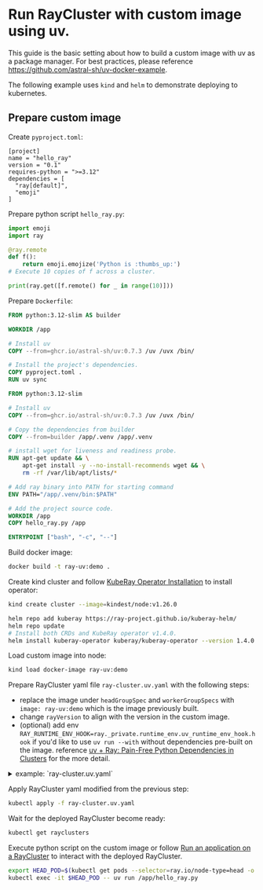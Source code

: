 # Run RayCluster with custom image using uv.

This guide is the basic setting about how to build a custom image with uv as a package manager. For best practices, please reference https://github.com/astral-sh/uv-docker-example.

The following example uses `kind` and `helm` to demonstrate deploying to kubernetes.

## Prepare custom image
Create `pyproject.toml`:
```
[project]
name = "hello_ray"
version = "0.1"
requires-python = ">=3.12"
dependencies = [
  "ray[default]",
  "emoji"
]
```

Prepare python script `hello_ray.py`:
```python
import emoji
import ray

@ray.remote
def f():
    return emoji.emojize('Python is :thumbs_up:')
# Execute 10 copies of f across a cluster.

print(ray.get([f.remote() for _ in range(10)]))
```

Prepare `Dockerfile`:
```dockerfile
FROM python:3.12-slim AS builder

WORKDIR /app

# Install uv
COPY --from=ghcr.io/astral-sh/uv:0.7.3 /uv /uvx /bin/

# Install the project's dependencies.
COPY pyproject.toml .
RUN uv sync

FROM python:3.12-slim

# Install uv
COPY --from=ghcr.io/astral-sh/uv:0.7.3 /uv /uvx /bin/

# Copy the dependencies from builder
COPY --from=builder /app/.venv /app/.venv

# install wget for liveness and readiness probe.
RUN apt-get update && \
    apt-get install -y --no-install-recommends wget && \
    rm -rf /var/lib/apt/lists/*

# Add ray binary into PATH for starting command
ENV PATH="/app/.venv/bin:$PATH"

# Add the project source code.
WORKDIR /app
COPY hello_ray.py /app

ENTRYPOINT ["bash", "-c", "--"]
```

Build docker image:
```bash
docker build -t ray-uv:demo .
```

Create kind cluster and follow [KubeRay Operator Installation](https://docs.ray.io/en/latest/cluster/kubernetes/getting-started/kuberay-operator-installation.html) to install operator:
```bash
kind create cluster --image=kindest/node:v1.26.0

helm repo add kuberay https://ray-project.github.io/kuberay-helm/
helm repo update
# Install both CRDs and KubeRay operator v1.4.0.
helm install kuberay-operator kuberay/kuberay-operator --version 1.4.0
```

Load custom image into node:
```bash
kind load docker-image ray-uv:demo
```

Prepare RayCluster yaml file `ray-cluster.uv.yaml` with the following steps:
- replace the image under `headGroupSpec` and `workerGroupSpecs` with `image: ray-uv:demo` which is the image previously built.
- change `rayVersion` to align with the version in the custom image.
- (optional) add env `RAY_RUNTIME_ENV_HOOK=ray._private.runtime_env.uv_runtime_env_hook.hook` if you'd like to use `uv run --with` without dependencies pre-built on the image. reference [uv + Ray: Pain-Free Python Dependencies in Clusters](https://www.anyscale.com/blog/uv-ray-pain-free-python-dependencies-in-clusters) for the more detail.

<details>
  <summary>example: `ray-cluster.uv.yaml`</summary>

```yaml
apiVersion: ray.io/v1
kind: RayCluster
metadata:
  name: raycluster-uv
spec:
  rayVersion: '2.46.0' # should match the Ray version in the image of the containers
  # Ray head Pod template
  headGroupSpec:
    rayStartParams: {}
    # Pod template
    template:
      spec:
        containers:
        - name: ray-head
          image: ray-uv:demo
#          env:
#            - name: RAY_RUNTIME_ENV_HOOK
#              value: ray._private.runtime_env.uv_runtime_env_hook.hook
          resources:
            limits:
              cpu: 1
              memory: 2Gi
            requests:
              cpu: 500m
              memory: 2Gi
          ports:
          - containerPort: 6379
            name: gcs-server
          - containerPort: 8265 # Ray dashboard
            name: dashboard
          - containerPort: 10001
            name: client
  workerGroupSpecs:
  - replicas: 1
    minReplicas: 0
    maxReplicas: 10
    groupName: small-group
    rayStartParams: {}
    template:
      spec:
        containers:
        - name: ray-worker
          image: ray-uv:demo
#          env:
#            - name: RAY_RUNTIME_ENV_HOOK
#              value: ray._private.runtime_env.uv_runtime_env_hook.hook
          resources:
            limits:
              cpu: "1"
              memory: "1G"
            requests:
              cpu: "500m"
              memory: "1G"
```
</details>

Apply RayCluster yaml modified from the previous step:
```bash
kubectl apply -f ray-cluster.uv.yaml
```

Wait for the deployed RayCluster become ready:
```bash
kubectl get rayclusters
```

Execute python script on the custom image or follow [Run an application on a RayCluster](https://docs.ray.io/en/latest/cluster/kubernetes/getting-started/raycluster-quick-start.html#step-4-run-an-application-on-a-raycluster) to interact with the deployed RayCluster.
```bash
export HEAD_POD=$(kubectl get pods --selector=ray.io/node-type=head -o custom-columns=POD:metadata.name --no-headers)
kubectl exec -it $HEAD_POD -- uv run /app/hello_ray.py
```
